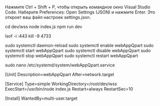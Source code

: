 Нажмите Ctrl + Shift + P, чтобы открыть командное окно Visual Studio Code.
Наберите Preferences: Open Settings (JSON) и нажмите Enter. Это откроет ваш файл настроек settings.json.

cd dev/wss
node index.js
npm run dev

lsof -i :443
kill -9 4733

sudo systemctl daemon-reload
sudo systemctl enable webAppQpart
sudo systemctl start webAppQpart
sudo systemctl disable webAppQpart
sudo systemctl stop webAppQpart
sudo systemctl restart webAppQpart

sudo nano /etc/systemd/system/webAppQpart.service

[Unit]
Description=webAppQpart
After=network.target

[Service]
Type=simple
WorkingDirectory=/root/dev/wss
ExecStart=/usr/bin/node index.js
Restart=always
RestartSec=10

[Install]
WantedBy=multi-user.target



